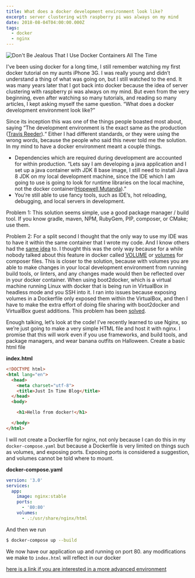 ```yaml
---
title: What does a docker development environment look like?
excerpt: server clustering with raspberry pi was always on my mind
date: 2018-08-04T04:00:00.000Z
tags:
  - docker
  - nginx
---
```

![Don't Be Jealous That I Use Docker Containers All The Time](/uploads/dont-be-jealous-that-i-use-docker-containers-all-the-time-4.jpg)

I've been using docker for a long time, I still remember watching my first docker tutorial on my aunts iPhone 3G. I was really young and didn’t understand a thing of what was going on, but I still watched to the end. It was many years later that I got back into docker because the idea of server clustering with raspberry pi was always on my mind. But even from the very beginning, even after watching so many tutorials, and reading so many articles, I kept asking myself the same question. “What does a docker development environment look like?”

Since its inception this was one of the things people boasted most about, saying “The development environment is the exact same as the production ([Travis Reeder](https://medium.com/travis-on-docker/why-and-how-to-use-docker-for-development-a156c1de3b2)).“ Either I had different standards, or they were using the wrong words, because the people who said this never told me the solution. In my mind to have a docker environment meant a couple things.

* Dependencies which are required during development are accounted for within production. “Lets say I am developing a java application and I set up a java container with JDK 8 base image, I still need to install Java 8 JDK on my local development machine, since the IDE which I am going to use is going to look for runtime libraries on the local machine, not the docker container([Hopewell Mutanda](https://stackoverflow.com/questions/46724661/using-an-ide-while-developing-on-a-docker-container)).”
* You're still able to use fancy tools, such as IDE’s, hot reloading, debugging, and local servers in development.

Problem 1: This solution seems simple, use a good package manager / build tool. If you know gradle, maven, NPM, RubyGem, PIP, composer, or CMake; use them.

Problem 2: For a split second I thought that the only way to use my IDE was to have it within the same container that I wrote my code. And I know others had the [same idea](https://github.com/fgrehm/docker-eclipse) to. I thought this was the only way because for a while nobody talked about this feature in docker called [VOLUME](https://docs.docker.com/engine/reference/builder/#volume) or [volumes](https://docs.docker.com/compose/compose-file/#volumes) for composer files. This is closer to the solution, because with volumes you are able to make changes in your local development environment from running build tools, or linters, and any changes made would then be reflected over in your docker container. When using boot2docker, which is a virtual machine running Linux with docker that is being run in VirtualBox in headless mode and you SSH into it. I ran into issues because exposing volumes in a Dockerfile only exposed them within the VirtualBox, and then I have to make the extra effort of doing file sharing with boot2docker and VirtualBox guest additions. This problem has been [solved](https://github.com/boot2docker/boot2docker/pull/534).

Enough talking, let’s look at the code!
I’ve recently learned to use Nginx, so we’re just going to make a very simple HTML file and host it with nginx. I promise that this will work even if you use frameworks, and build tools, and package managers, and wear banana outfits on Halloween.
Create a basic html file

**index.html**

```html
<!DOCTYPE html>
<html lang="en">
  <head>
    <meta charset="utf-8">
    <title>Just In Time Blog</title>
  </head>
  <body>

    <h1>Hello from docker!</h1>

  </body>
</html>
```

I will not create a Dockerfile for nginx, not only because I can do this in my `docker-compose.yaml` but because a Dockerfile is very limited on things such as volumes, and exposing ports. Exposing ports is considered a suggestion, and volumes cannot be told where to mount.

**docker-compose.yaml**

```yaml
version: '3.0'
services:
  app:
    image: nginx:stable
    ports:
      - '80:80'
    volumes:
      - .:/usr/share/nginx/html
```

And then we run

```bash
$ docker-compose up --build
```

We now have our application up and running on port 80.
any modifications we make to `index.html` will reflect in our docker

[here is a link if you are interested in a more advanced environment](https://success.docker.com/article/dev-pipeline)
